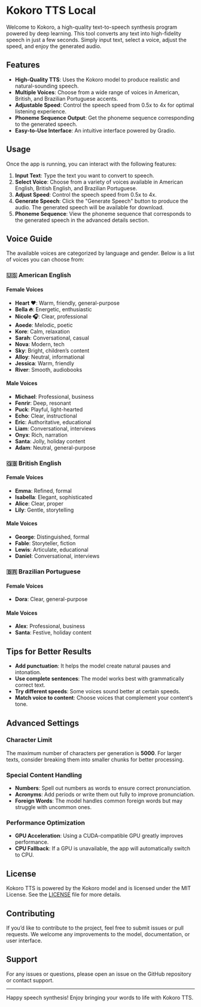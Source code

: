 # Kokoro TTS Local

Welcome to Kokoro, a high-quality text-to-speech synthesis program powered by deep learning. This tool converts any text into high-fidelity speech in just a few seconds. Simply input text, select a voice, adjust the speed, and enjoy the generated audio.

## Features

- **High-Quality TTS**: Uses the Kokoro model to produce realistic and natural-sounding speech.
- **Multiple Voices**: Choose from a wide range of voices in American, British, and Brazilian Portuguese accents.
- **Adjustable Speed**: Control the speech speed from 0.5x to 4x for optimal listening experience.
- **Phoneme Sequence Output**: Get the phoneme sequence corresponding to the generated speech.
- **Easy-to-Use Interface**: An intuitive interface powered by Gradio.

## Usage

Once the app is running, you can interact with the following features:

1. **Input Text**: Type the text you want to convert to speech.
2. **Select Voice**: Choose from a variety of voices available in American English, British English, and Brazilian Portuguese.
3. **Adjust Speed**: Control the speech speed from 0.5x to 4x.
4. **Generate Speech**: Click the "Generate Speech" button to produce the audio. The generated speech will be available for download.
5. **Phoneme Sequence**: View the phoneme sequence that corresponds to the generated speech in the advanced details section.

## Voice Guide

The available voices are categorized by language and gender. Below is a list of voices you can choose from:

### 🇺🇸 American English
#### Female Voices
- **Heart ❤️**: Warm, friendly, general-purpose
- **Bella 🔥**: Energetic, enthusiastic
- **Nicole 🎧**: Clear, professional
- **Aoede**: Melodic, poetic
- **Kore**: Calm, relaxation
- **Sarah**: Conversational, casual
- **Nova**: Modern, tech
- **Sky**: Bright, children’s content
- **Alloy**: Neutral, informational
- **Jessica**: Warm, friendly
- **River**: Smooth, audiobooks

#### Male Voices
- **Michael**: Professional, business
- **Fenrir**: Deep, resonant
- **Puck**: Playful, light-hearted
- **Echo**: Clear, instructional
- **Eric**: Authoritative, educational
- **Liam**: Conversational, interviews
- **Onyx**: Rich, narration
- **Santa**: Jolly, holiday content
- **Adam**: Neutral, general-purpose

### 🇬🇧 British English
#### Female Voices
- **Emma**: Refined, formal
- **Isabella**: Elegant, sophisticated
- **Alice**: Clear, proper
- **Lily**: Gentle, storytelling

#### Male Voices
- **George**: Distinguished, formal
- **Fable**: Storyteller, fiction
- **Lewis**: Articulate, educational
- **Daniel**: Conversational, interviews

### 🇧🇷 Brazilian Portuguese
#### Female Voices
- **Dora**: Clear, general-purpose

#### Male Voices
- **Alex**: Professional, business
- **Santa**: Festive, holiday content

## Tips for Better Results

- **Add punctuation**: It helps the model create natural pauses and intonation.
- **Use complete sentences**: The model works best with grammatically correct text.
- **Try different speeds**: Some voices sound better at certain speeds.
- **Match voice to content**: Choose voices that complement your content’s tone.

## Advanced Settings

### Character Limit
The maximum number of characters per generation is **5000**. For larger texts, consider breaking them into smaller chunks for better processing.

### Special Content Handling
- **Numbers**: Spell out numbers as words to ensure correct pronunciation.
- **Acronyms**: Add periods or write them out fully to improve pronunciation.
- **Foreign Words**: The model handles common foreign words but may struggle with uncommon ones.

### Performance Optimization
- **GPU Acceleration**: Using a CUDA-compatible GPU greatly improves performance.
- **CPU Fallback**: If a GPU is unavailable, the app will automatically switch to CPU.

## License

Kokoro TTS is powered by the Kokoro model and is licensed under the MIT License. See the [LICENSE](LICENSE) file for more details.

## Contributing

If you’d like to contribute to the project, feel free to submit issues or pull requests. We welcome any improvements to the model, documentation, or user interface.

## Support

For any issues or questions, please open an issue on the GitHub repository or contact support.

---

Happy speech synthesis! Enjoy bringing your words to life with Kokoro TTS.
